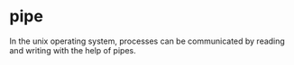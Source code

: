 # pipe
In the unix operating system, processes can be communicated by reading and writing with the help of pipes.
